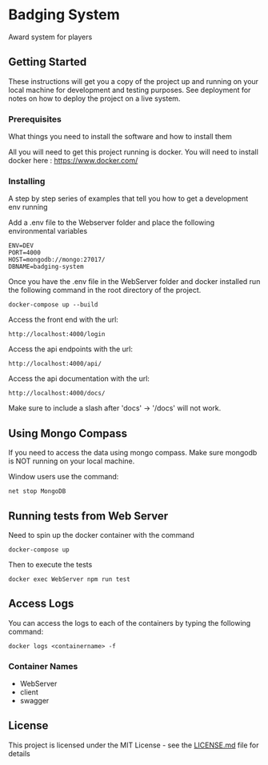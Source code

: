 # Badging System

Award system for players

## Getting Started

These instructions will get you a copy of the project up and running on your local machine for development and testing purposes. See deployment for notes on how to deploy the project on a live system.

### Prerequisites

What things you need to install the software and how to install them

All you will need to get this project running is docker.
You will need to install docker here : https://www.docker.com/

### Installing

A step by step series of examples that tell you how to get a development env running

Add a .env file to the Webserver folder and place the following environmental variables

```
ENV=DEV
PORT=4000
HOST=mongodb://mongo:27017/
DBNAME=badging-system
```

Once you have the .env file in the WebServer folder and docker installed run the following command in the root directory of the project. 

```
docker-compose up --build
```

Access the front end with the url:

```
http://localhost:4000/login
```

Access the api endpoints with the url:

```
http://localhost:4000/api/
```

Access the api documentation with the url:

```
http://localhost:4000/docs/
```

Make sure to include a slash after 'docs' -> '/docs' will not work.

## Using Mongo Compass

If you need to access the data using mongo compass. Make sure mongodb is NOT running on your local machine. 

Window users use the command:
```
net stop MongoDB
```

## Running tests from Web Server

Need to spin up the docker container with the command
```
docker-compose up
```
Then to execute the tests 
```
docker exec WebServer npm run test
```

## Access Logs

You can access the logs to each of the containers by typing the following command:

```
docker logs <containername> -f
```
### Container Names ###
 * WebServer
 * client
 * swagger

## License

This project is licensed under the MIT License - see the [LICENSE.md](LICENSE.md) file for details

